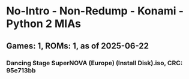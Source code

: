 # No-Intro - Non-Redump - Konami - Python 2 MIAs
## Games: 1, ROMs: 1, as of 2025-06-22

### Dancing Stage SuperNOVA (Europe) (Install Disk).iso, CRC: 95e713bb
